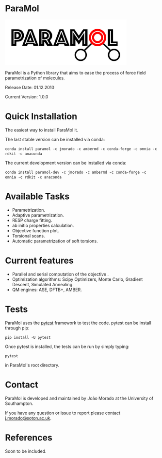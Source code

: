 # ParaMol 

![ParaMol](docs/source/paramol.png)


ParaMol is a Python library that aims to ease the process of force field parametrization of molecules. 

Release Date: 01.12.2010
 
Current Version: 1.0.0


# Quick Installation
The easiest way to install ParaMol it.

The last stable version can be installed via conda:

    conda install paramol -c jmorado -c ambermd -c conda-forge -c omnia -c rdkit -c anaconda
    
The current development version can be installed via conda:

    conda install paramol-dev -c jmorado -c ambermd -c conda-forge -c omnia -c rdkit -c anaconda


# Available Tasks
- Parametrization.
- Adaptive parametrization.
- RESP charge fitting.
- ab initio properties calculation.
- Objective function plot.
- Torsional scans.
- Automatic parametrization of soft torsions.

# Current features
 - Parallel and serial computation of the objective .</li>
 - Optimization algorithms: Scipy Optimizers, Monte Carlo, Gradient Descent, Simulated Annealing.</li>
 - QM engines: ASE, DFTB+, AMBER.</li>
 
# Tests
 ParaMol uses the [pytest](https://docs.pytest.org/en/stable/) framework to test the code. pytest can be install through pip:
    
    pip install -U pytest

 Once pytest is installed, the tests can be run by simply typing:
 
    pytest
    
 in ParaMol's root directory.

# Contact

ParaMol is developed and maintained by João Morado at the University of Southampton.

If you have any question or issue to report please contact j.morado@soton.ac.uk.

# References

Soon to be included.
  